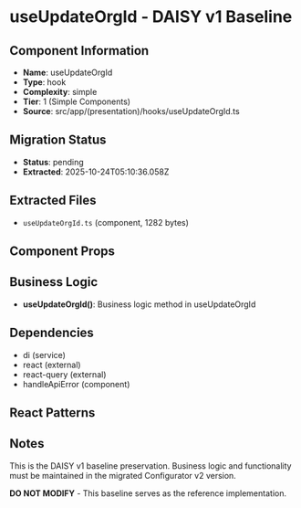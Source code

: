 # useUpdateOrgId - DAISY v1 Baseline

## Component Information

- **Name**: useUpdateOrgId
- **Type**: hook
- **Complexity**: simple
- **Tier**: 1 (Simple Components)
- **Source**: src/app/(presentation)/hooks/useUpdateOrgId.ts

## Migration Status

- **Status**: pending
- **Extracted**: 2025-10-24T05:10:36.058Z

## Extracted Files

- `useUpdateOrgId.ts` (component, 1282 bytes)

## Component Props



## Business Logic

- **useUpdateOrgId()**: Business logic method in useUpdateOrgId

## Dependencies

- di (service)
- react (external)
- react-query (external)
- handleApiError (component)

## React Patterns



## Notes

This is the DAISY v1 baseline preservation. Business logic and functionality
must be maintained in the migrated Configurator v2 version.

**DO NOT MODIFY** - This baseline serves as the reference implementation.
